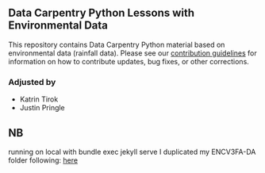 ## Data Carpentry Python Lessons with Environmental Data

This repository contains Data Carpentry Python material based on environmental
data (rainfall data). Please see our [contribution guidelines](CONTRIBUTING.md) for information
on how to contribute updates, bug fixes, or other corrections.

### Adjusted by
- Katrin Tirok
- Justin Pringle

## NB
running on local with bundle exec jekyll serve
I duplicated my ENCV3FA-DA folder following: [here](https://dev.to/ismailpe/duplicating-a-github-repo-with-history-3223)
